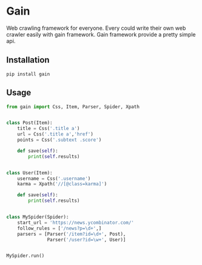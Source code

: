 # Gain

Web crawling framework for everyone.
Every could write their own web crawler easily with gain framework. Gain framework provide a pretty simple api.

## Installation

`pip install gain`

## Usage

```python
from gain import Css, Item, Parser, Spider, Xpath


class Post(Item):
    title = Css('.title a')
    url = Css('.title a','href')
    points = Css('.subtext .score')

    def save(self):
        print(self.results)


class User(Item):
    username = Css('.username')
    karma = Xpath('//[@class=karma]')

    def save(self):
        print(self.results)


class MySpider(Spider):
    start_url = 'https://news.ycombinator.com/'
    follow_rules = ['/news?p=\d+',]
    parsers = [Parser('/item?id=\d+', Post),
               Parser('/user?id=\w+', User)]


MySpider.run()
```
